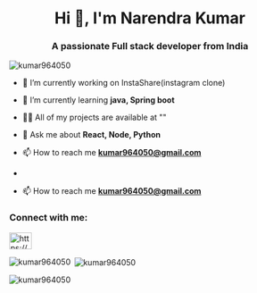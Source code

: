 <h1 align="center">Hi 👋, I'm Narendra Kumar</h1>
<h3 align="center">A passionate Full stack developer from India</h3>

<p align="left"> <img src="https://komarev.com/ghpvc/?username=kumar964050&label=Profile%20views&color=0e75b6&style=flat" alt="kumar964050" /> </p>

- 🔭 I’m currently working on InstaShare(instagram clone)  

- 🌱 I’m currently learning **java, Spring boot**

- 👨‍💻 All of my projects are available at ""

- 💬 Ask me about **React, Node, Python**

- 📫 How to reach me **kumar964050@gmail.com**
- 
- 📫 How to reach me **[kumar964050@gmail.com](https://narendra-portfolio0.netlify.app/)**


<h3 align="left">Connect with me:</h3>
<p align="left">
<a href="https://linkedin.com/in/https://www.linkedin.com/in/narendra-kumar-pala/" target="blank"><img align="center" src="https://raw.githubusercontent.com/rahuldkjain/github-profile-readme-generator/master/src/images/icons/Social/linked-in-alt.svg" alt="https://www.linkedin.com/in/narendra-kumar-pala/" height="30" width="40" /></a>
</p>



<p><img align="left" src="https://github-readme-stats.vercel.app/api/top-langs?username=kumar964050&show_icons=true&locale=en&layout=compact" alt="kumar964050" /></p>

<p>&nbsp;<img align="center" src="https://github-readme-stats.vercel.app/api?username=kumar964050&show_icons=true&locale=en" alt="kumar964050" /></p>

<p><img align="center" src="https://github-readme-streak-stats.herokuapp.com/?user=kumar964050&" alt="kumar964050" /></p>
